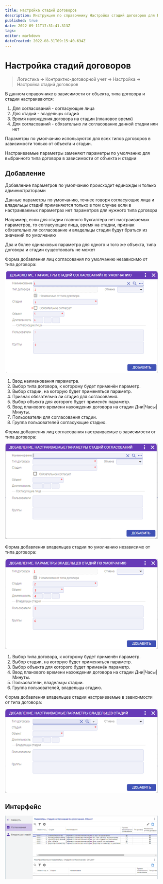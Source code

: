 ```yaml
---
title: Настройка стадий договоров
description: Инструкция по справочнику Настройка стадий договоров для БП РТ
published: true
date: 2022-09-11T17:31:41.313Z
tags: 
editor: markdown
dateCreated: 2022-08-31T09:15:40.634Z
---
```


# Настройка стадий договоров

>Логистика → Контрактно-договорной учет → Настройка → Настройка стадий договоров

В данном справочнике в зависимости от объекта, типа договора и стадии настраиваются:

1. Для согласований - согласующие лица
2. Для стадий - владельцы стадий
3. Время нахождения договора на стадии (плановое время)
4. Для согласований - обязательно ли согласование данной стадии или нет

Параметры по умолчанию используются для всех типов договоров в зависимости только от объекта и стадии.

Настраиваемые параметры заменяют параметры по умолчанию для выбранного типа договора в зависимости от объекта и стадии

## **Добавление**

Добавление параметров по умолчанию происходит единожды и только администраторами

Данные параметры по умолчанию, точнее говоря согласующие лица и владельцы стадий применяются только в том случае если в настраиваемых параметрах нет параметров для нужного типа договора

Например, если для стадии главного бухгалтера нет настраиваемых параметров, то согласующие лица, время на стадии, признак обязательно ли согласование и владельцы стадии будут браться из значений по умолчанию

Два и более одинаковых параметра для одного и того же объекта, типа договора и стадии существовать не может

Форма добавления лиц согласования по умолчанию независимо от типа договора:

![](<../../../assets/0 (104).png>)

1. Ввод наименования параметра.
2. Выбор типа договора, к которому будет применён параметр.
3. Выбор стадии, на которую будет применяться параметр.
4. Признак обязательна ли стадия для согласования.
5. Выбор объекта для которого будет применён параметр.
6. Ввод планового времени нахождения договора на стадии Дни|Часы|Минуты.
7. Пользователи для согласования стадии.
8. Группа пользователей согласующие стадию.

Форма добавления лиц согласования настраиваемые в зависимости от типа договора:

![](<../../../assets/1 (99).png>)

Форма добавления владельцев стадии по умолчанию независимо от типа договора:

![](<../../../assets/2 (92).png>)

1. Выбор типа договора, к которому будет применён параметр.
2. Выбор стадии, на которую будет применяться параметр.
3. Выбор объекта для которого будет применён параметр.
4. Ввод планового времени нахождения договора на стадии Дни|Часы|Минуты.
5. Пользователи, владельцы стадии.
6. Группа пользователей, владельцы стадию.

Форма добавления владельцев стадии настраиваемые в зависимости от типа договора:

![](<../../../assets/3 (119).png>)

## **Интерфейс**

![](<../../../assets/4 (18).png>)
